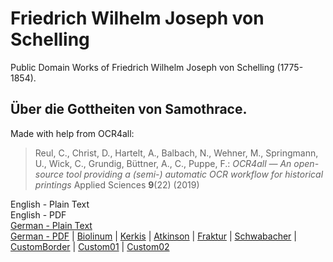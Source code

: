 # Friedrich Wilhelm Joseph von Schelling

Public Domain Works of Friedrich Wilhelm Joseph von Schelling (1775-1854).

## Über die Gottheiten von Samothrace.

Made with help from OCR4all:

> Reul, C., Christ, D., Hartelt, A., Balbach, N., Wehner, M., Springmann, U., Wick, C., Grundig, Büttner, A., C., Puppe, F.: *OCR4all — An open-source tool providing a (semi-) automatic OCR workflow for historical printings* Applied Sciences **9**(22) (2019)

English - Plain Text  
English - PDF  
[German - Plain Text](uber-die-gottheiten-von-samothrace/full-text-german.md)  
[German - PDF](https://cdn.solaranamnesis.com/Schelling/schelling_deities_samothrace_1815_german.pdf) | [Biolinum](https://cdn.solaranamnesis.com/Schelling/schelling_deities_samothrace_1815_german_biolinum.pdf) | [Kerkis](https://cdn.solaranamnesis.com/Schelling/schelling_deities_samothrace_1815_german_kerkis.pdf) | [Atkinson](https://cdn.solaranamnesis.com/Schelling/schelling_deities_samothrace_1815_german_atkinson.pdf) | [Fraktur](https://cdn.solaranamnesis.com/Schelling/schelling_deities_samothrace_1815_german_frak.pdf) | [Schwabacher](https://cdn.solaranamnesis.com/Schelling/schelling_deities_samothrace_1815_german_swab.pdf) | [CustomBorder](https://cdn.solaranamnesis.com/Schelling/schelling_deities_samothrace_1815_german_customborder.pdf) | [Custom01](https://cdn.solaranamnesis.com/Schelling/schelling_deities_samothrace_1815_german_custom-01.pdf) | [Custom02](https://cdn.solaranamnesis.com/Schelling/schelling_deities_samothrace_1815_german_custom-02.pdf)  
